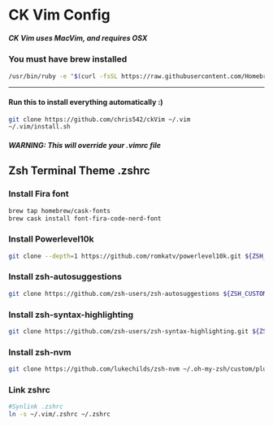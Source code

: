 # CK Vim Config

##### _CK Vim uses MacVim, and requires OSX_
### You must have brew installed

```bash
/usr/bin/ruby -e "$(curl -fsSL https://raw.githubusercontent.com/Homebrew/install/master/install)"
```
---

#### Run this to install everything automatically :)

```bash
git clone https://github.com/chris542/ckVim ~/.vim
~/.vim/install.sh
```
##### WARNING: This will override your .vimrc file

## Zsh Terminal Theme .zshrc
### Install Fira font
```bash
brew tap homebrew/cask-fonts
brew cask install font-fira-code-nerd-font
```
### Install Powerlevel10k
```bash
git clone --depth=1 https://github.com/romkatv/powerlevel10k.git ${ZSH_CUSTOM:-$HOME/.oh-my-zsh/custom}/themes/powerlevel10k
```
### Install zsh-autosuggestions
```bash
git clone https://github.com/zsh-users/zsh-autosuggestions ${ZSH_CUSTOM:-~/.oh-my-zsh/custom}/plugins/zsh-autosuggestions
```
### Install zsh-syntax-highlighting
```bash
git clone https://github.com/zsh-users/zsh-syntax-highlighting.git ${ZSH_CUSTOM:-~/.oh-my-zsh/custom}/plugins/zsh-syntax-highlighting
```
### Install zsh-nvm
```bash
git clone https://github.com/lukechilds/zsh-nvm ~/.oh-my-zsh/custom/plugins/zsh-nvm
```

### Link zshrc
```bash
#Synlink .zshrc
ln -s ~/.vim/.zshrc ~/.zshrc
```
